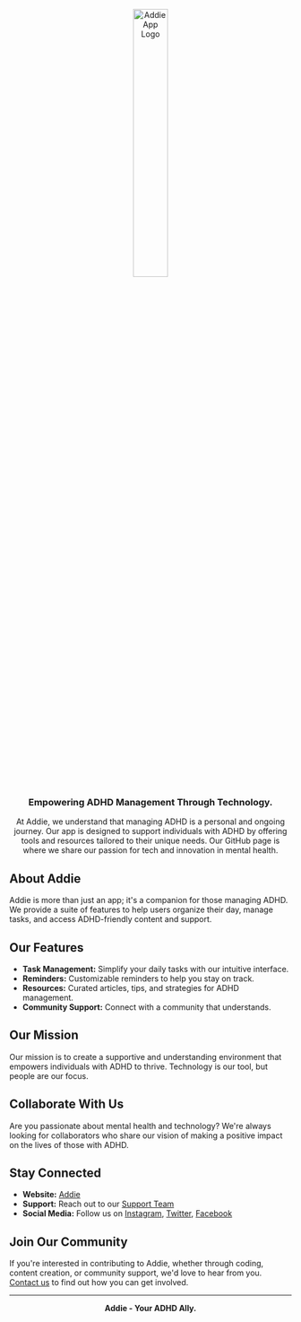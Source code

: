 <p align="center">
    <a href="https://www.addieapp.com/">
        <img src="https://hub.addieapp.com/static/media/logoLarge.4e3efe0ecb87ba198cd1.png" alt="Addie App Logo" width="35%">
    </a>
    <br /><br />
    <h3 align="center">Empowering ADHD Management Through Technology.</h3>
</p>

<p align="center">
    At Addie, we understand that managing ADHD is a personal and ongoing journey. Our app is designed to support individuals with ADHD by offering tools and resources tailored to their unique needs. Our GitHub page is where we share our passion for tech and innovation in mental health.
</p>

## About Addie

Addie is more than just an app; it's a companion for those managing ADHD. We provide a suite of features to help users organize their day, manage tasks, and access ADHD-friendly content and support.

## Our Features

- **Task Management:** Simplify your daily tasks with our intuitive interface.
- **Reminders:** Customizable reminders to help you stay on track.
- **Resources:** Curated articles, tips, and strategies for ADHD management.
- **Community Support:** Connect with a community that understands.

## Our Mission

Our mission is to create a supportive and understanding environment that empowers individuals with ADHD to thrive. Technology is our tool, but people are our focus.

## Collaborate With Us

Are you passionate about mental health and technology? We're always looking for collaborators who share our vision of making a positive impact on the lives of those with ADHD.

## Stay Connected

- **Website:** [Addie](https://www.addieapp.com/)
- **Support:** Reach out to our [Support Team](https://www.addieapp.com/support)
- **Social Media:** Follow us on [Instagram](https://www.instagram.com/addieapp/), [Twitter](https://twitter.com/addieapp), [Facebook](https://www.facebook.com/addieapp)

## Join Our Community

If you're interested in contributing to Addie, whether through coding, content creation, or community support, we'd love to hear from you. [Contact us](https://www.addieapp.com/contact) to find out how you can get involved.

---

<p align="center">
    <strong>Addie - Your ADHD Ally.</strong>
</p>
